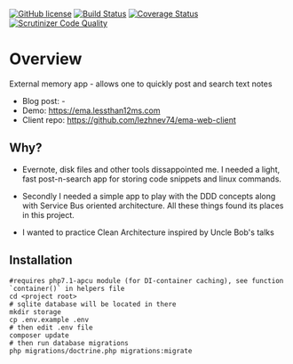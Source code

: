 [![GitHub license](https://img.shields.io/badge/license-MIT-blue.svg)](https://raw.githubusercontent.com/lezhnev74/ema/master/LICENSE)
[![Build Status](https://travis-ci.org/lezhnev74/ema.svg?branch=master)](https://travis-ci.org/lezhnev74/ema)
[![Coverage Status](https://coveralls.io/repos/github/lezhnev74/ema/badge.svg?branch=master)](https://coveralls.io/github/lezhnev74/ema?branch=master)
[![Scrutinizer Code Quality](https://scrutinizer-ci.com/g/lezhnev74/ema/badges/quality-score.png?b=master)](https://scrutinizer-ci.com/g/lezhnev74/ema/?branch=master)

# Overview
External memory app - allows one to quickly post and search text notes

* Blog post: -
* Demo: https://ema.lessthan12ms.com
* Client repo: https://github.com/lezhnev74/ema-web-client

## Why?

* Evernote, disk files and other tools dissappointed me. I needed a light, fast post-n-search app for storing code snippets and linux commands.
 
* Secondly I needed a simple app to play with the DDD concepts along with Service Bus oriented architecture. All these things found its places in this project.  

* I wanted to practice Clean Architecture inspired by Uncle Bob's talks
  
## Installation

```
#requires php7.1-apcu module (for DI-container caching), see function `container()` in helpers file
cd <project root>
# sqlite database will be located in there
mkdir storage 
cp .env.example .env
# then edit .env file
composer update
# then run database migrations
php migrations/doctrine.php migrations:migrate
```










